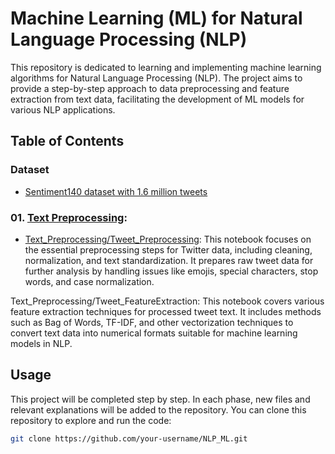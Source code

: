 # Machine Learning (ML) for Natural Language Processing (NLP)

This repository is dedicated to learning and implementing machine learning algorithms for Natural Language Processing (NLP). The project aims to provide a step-by-step approach to data preprocessing and feature extraction from text data, facilitating the development of ML models for various NLP applications.

## Table of Contents
### Dataset
- [Sentiment140 dataset with 1.6 million tweets](https://www.kaggle.com/datasets/kazanova/sentiment140)
### 01. [Text Preprocessing](https://github.com/aminizahra/NLP_ML/tree/main/01_Text_Preprocessing): 
- [Text_Preprocessing/Tweet_Preprocessing](https://github.com/aminizahra/NLP_ML/blob/main/01_Text_Preprocessing/01_Tweet_Preprocessing.ipynb):
This notebook focuses on the essential preprocessing steps for Twitter data, including cleaning, normalization, and text standardization. It prepares raw tweet data for further analysis by handling issues like emojis, special characters, stop words, and case normalization.

Text_Preprocessing/Tweet_FeatureExtraction:
This notebook covers various feature extraction techniques for processed tweet text. It includes methods such as Bag of Words, TF-IDF, and other vectorization techniques to convert text data into numerical formats suitable for machine learning models in NLP.

## Usage

This project will be completed step by step. In each phase, new files and relevant explanations will be added to the repository. You can clone this repository to explore and run the code:

```bash
git clone https://github.com/your-username/NLP_ML.git
